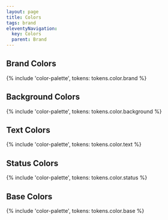```yaml
---
layout: page
title: Colors
tags: brand
eleventyNavigation:
  key: Colors
  parent: Brand
---
```


## Brand Colors

{% include 'color-palette', tokens: tokens.color.brand %}

## Background Colors

{% include 'color-palette', tokens: tokens.color.background %}

## Text Colors

{% include 'color-palette', tokens: tokens.color.text %}

## Status Colors

{% include 'color-palette', tokens: tokens.color.status %}

## Base Colors

{% include 'color-palette', tokens: tokens.color.base %}
